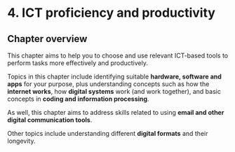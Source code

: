 # 4. ICT proficiency and productivity


## Chapter overview

This chapter aims to help you to choose and use relevant ICT-based tools to perform tasks more effectively and productively.

Topics in this chapter include identifying suitable **hardware, software and apps** for your purpose, plus understanding concepts such as how the **internet works**, how **digital systems** work (and work together), and basic concepts in **coding and information processing**. 

As well, this chapter aims to address skills related to using **email and other digital communication tools**. 

Other topics include understanding different **digital formats** and their longevity.


